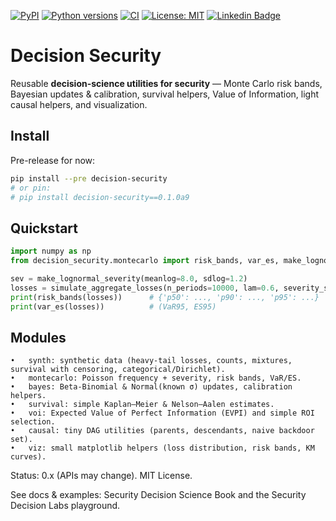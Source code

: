 [![PyPI](https://img.shields.io/pypi/v/decision-security?label=PyPI&include_prereleases)](https://pypi.org/project/decision-security/)
[![Python versions](https://img.shields.io/pypi/pyversions/decision-security.svg)](https://pypi.org/project/decision-security/)
[![CI](https://github.com/security-decision-science/decision-security/actions/workflows/ci.yml/badge.svg)](https://github.com/security-decision-science/decision-security/actions/workflows/ci.yml)
[![License: MIT](https://img.shields.io/badge/License-MIT-green.svg)](LICENSE) 
[![Linkedin Badge](https://img.shields.io/badge/-LinkedIn-blue?style=flat-square&logo=Linkedin&logoColor=white&link=https://www.linkedin.com/in/voiculaura/)](https://www.linkedin.com/in/voiculaura/)


# Decision Security

Reusable **decision-science utilities for security** — Monte Carlo risk bands, Bayesian updates & calibration, survival helpers, Value of Information, light causal helpers, and visualization.

## Install
Pre-release for now:
```bash
pip install --pre decision-security
# or pin:
# pip install decision-security==0.1.0a9 
```

## Quickstart

```python
import numpy as np
from decision_security.montecarlo import risk_bands, var_es, make_lognormal_severity, simulate_aggregate_losses

sev = make_lognormal_severity(meanlog=8.0, sdlog=1.2)
losses = simulate_aggregate_losses(n_periods=10000, lam=0.6, severity_sampler=sev)
print(risk_bands(losses))      # {'p50': ..., 'p90': ..., 'p95': ...}
print(var_es(losses))          # (VaR95, ES95)
```

## Modules
	•	synth: synthetic data (heavy-tail losses, counts, mixtures, survival with censoring, categorical/Dirichlet).
	•	montecarlo: Poisson frequency + severity, risk bands, VaR/ES.
	•	bayes: Beta-Binomial & Normal(known σ) updates, calibration helpers.
	•	survival: simple Kaplan–Meier & Nelson–Aalen estimates.
	•	voi: Expected Value of Perfect Information (EVPI) and simple ROI selection.
	•	causal: tiny DAG utilities (parents, descendants, naive backdoor set).
	•	viz: small matplotlib helpers (loss distribution, risk bands, KM curves).

Status: 0.x (APIs may change). MIT License.

See docs & examples: Security Decision Science Book and the Security Decision Labs playground.
